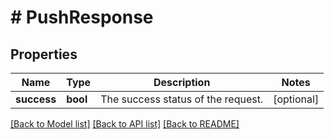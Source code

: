 # # PushResponse

## Properties

Name | Type | Description | Notes
------------ | ------------- | ------------- | -------------
**success** | **bool** | The success status of the request. | [optional] 

[[Back to Model list]](../../README.md#documentation-for-models) [[Back to API list]](../../README.md#documentation-for-api-endpoints) [[Back to README]](../../README.md)


